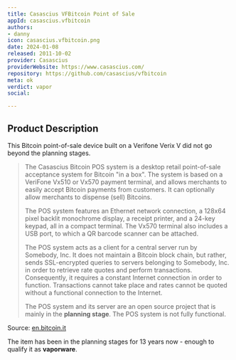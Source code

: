```yaml
---
title: Casascius VFBitcoin Point of Sale
appId: casascius.vfbitcoin
authors:
- danny
icon: casascius.vfbitcoin.png
date: 2024-01-08
released: 2011-10-02
provider: Casascius
providerWebsite: https://www.casascius.com/
repository: https://github.com/casascius/vfbitcoin
meta: ok
verdict: vapor
social: 

---
```


## Product Description

This Bitcoin point-of-sale device built on a Verifone Verix V did not go beyond the planning stages.

> The Casascius Bitcoin POS system is a desktop retail point-of-sale acceptance system for Bitcoin "in a box". The system is based on a VeriFone Vx510 or Vx570 payment terminal, and allows merchants to easily accept Bitcoin payments from customers. It can optionally allow merchants to dispense (sell) Bitcoins.
>
> The POS system features an Ethernet network connection, a 128x64 pixel backlit monochrome display, a receipt printer, and a 24-key keypad, all in a compact terminal. The Vx570 terminal also includes a USB port, to which a QR barcode scanner can be attached.
>
> The POS system acts as a client for a central server run by Somebody, Inc. It does not maintain a Bitcoin block chain, but rather, sends SSL-encrypted queries to servers belonging to Somebody, Inc. in order to retrieve rate quotes and perform transactions. Consequently, it requires a constant Internet connection in order to function. Transactions cannot take place and rates cannot be quoted without a functional connection to the Internet.
>
> The POS system and its server are an open source project that is mainly in the **planning stage**. The POS system is not fully functional. 

Source: [en.bitcoin.it](https://en.bitcoin.it/wiki/Casascius_Bitcoin_POS_system)

The item has been in the planning stages for 13 years now - enough to qualify it as **vaporware**.

